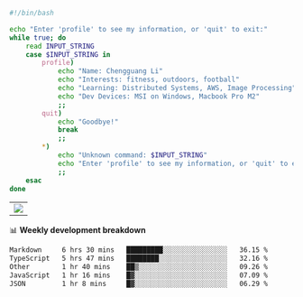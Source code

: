 ```bash
#!/bin/bash

echo "Enter 'profile' to see my information, or 'quit' to exit:"
while true; do
    read INPUT_STRING
    case $INPUT_STRING in
        profile)
            echo "Name: Chengguang Li"
            echo "Interests: fitness, outdoors, football"
            echo "Learning: Distributed Systems, AWS, Image Processing"
            echo "Dev Devices: MSI on Windows, Macbook Pro M2"
            ;;
        quit)
            echo "Goodbye!"
            break
            ;;
        *)
            echo "Unknown command: $INPUT_STRING"
            echo "Enter 'profile' to see my information, or 'quit' to exit:"
            ;;
    esac
done

```

<!--Contribution Graph-->
<table>
  <tr>
    <td>
      <picture>
        <source media="(prefers-color-scheme: light)" srcset="https://github-readme-activity-graph.vercel.app/graph?username=chengguang-li&theme=xcode&bg_color=FF000000&color=000000&hide_border=true" />
        <img src="https://github-readme-activity-graph.vercel.app/graph?username=chengguang-li&theme=xcode&bg_color=FF000000&hide_border=true" />
      </picture>
  </tr>
</table>

📊 **Weekly development breakdown**

<!--START_SECTION:waka-->

```txt
Markdown     6 hrs 30 mins   █████████░░░░░░░░░░░░░░░░   36.15 %
TypeScript   5 hrs 47 mins   ████████░░░░░░░░░░░░░░░░░   32.16 %
Other        1 hr 40 mins    ██▒░░░░░░░░░░░░░░░░░░░░░░   09.26 %
JavaScript   1 hr 16 mins    █▓░░░░░░░░░░░░░░░░░░░░░░░   07.09 %
JSON         1 hr 8 mins     █▓░░░░░░░░░░░░░░░░░░░░░░░   06.29 %
```

<!--END_SECTION:waka-->

